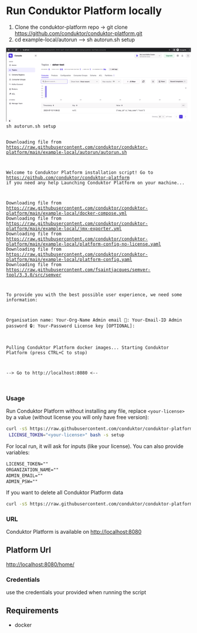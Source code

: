 # Run Conduktor Platform locally

1. Clone the conduktor-platform repo -> git clone https://github.com/conduktor/conduktor-platform.git
2. cd example-local/autorun --> sh autorun.sh setup

<img title="Conduktor Dashboard" alt="Conduktor Kafka Dashboard" src="/images/2023-07-12-Conduktor-Example.png">
   
<code>
sh autorun.sh setup

Downloading file from https://raw.githubusercontent.com/conduktor/conduktor-platform/main/example-local/autorun/autorun.sh

Welcome to Conduktor Platform installation script!
Go to https://github.com/conduktor/conduktor-platform if you need any help
Launching Conduktor Platform on your machine...

Downloading file from https://raw.githubusercontent.com/conduktor/conduktor-platform/main/example-local/docker-compose.yml
Downloading file from https://raw.githubusercontent.com/conduktor/conduktor-platform/main/example-local/jmx-exporter.yml
Downloading file from https://raw.githubusercontent.com/conduktor/conduktor-platform/main/example-local/platform-config-no-license.yaml
Downloading file from https://raw.githubusercontent.com/conduktor/conduktor-platform/main/example-local/platform-config.yaml
Downloading file from https://raw.githubusercontent.com/fsaintjacques/semver-tool/3.3.0/src/semver

To provide you with the best possible user experience, we need some information:

Organisation name: Your-Org-Name
Admin email 📧: Your-Email-ID
Admin password 🔒: Your-Password
License key [OPTIONAL]: 

Pulling Conduktor Platform docker images...
Starting Conduktor Platform (press CTRL+C to stop)

--> Go to http://localhost:8080 <--

</code>

### Usage

Run Conduktor Platform without installing any file, replace `<your-license>` by a value (without license you will only have free version):

```sh
curl -sS https://raw.githubusercontent.com/conduktor/conduktor-platform/main/example-local/autorun/autorun.sh | \
 LICENSE_TOKEN="<your-license>" bash -s setup
```

For local run, it will ask for inputs (like your license). You can also provide variables: 

```
LICENSE_TOKEN=""
ORGANIZATION_NAME=""
ADMIN_EMAIL=""
ADMIN_PSW=""
```

If you want to delete all Conduktor Platform data
```sh
curl -sS https://raw.githubusercontent.com/conduktor/conduktor-platform/main/example-local/autorun/autorun.sh | sh -s clean
```
### URL
Conduktor Platform is available on [http://localhost:8080](http://localhost:8080)

## Platform Url
[http://localhost:8080/home/](http://localhost:8080/home/)

### Credentials 
use the credentials your provided when running the script

## Requirements

- docker

